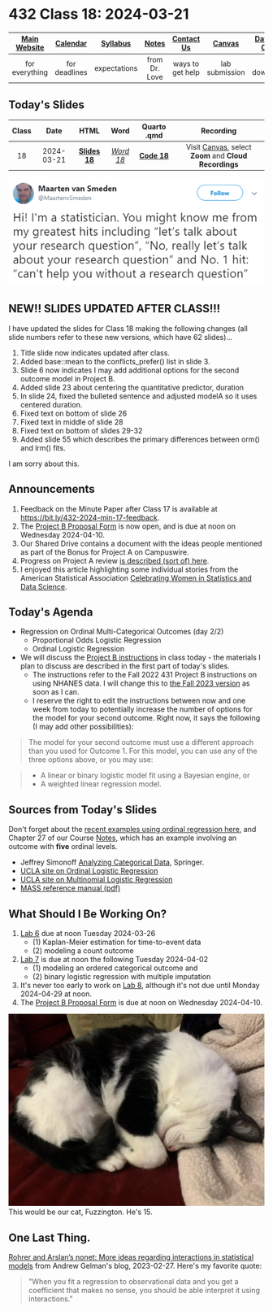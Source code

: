 # 432 Class 18: 2024-03-21

[Main Website](https://thomaselove.github.io/432-2024/) | [Calendar](https://thomaselove.github.io/432-2024/calendar.html) | [Syllabus](https://thomaselove.github.io/432-syllabus-2024/) | [Notes](https://thomaselove.github.io/432-notes/) | [Contact Us](https://thomaselove.github.io/432-2024/contact.html) | [Canvas](https://canvas.case.edu) | [Data and Code](https://github.com/THOMASELOVE/432-data) | [Sources](https://github.com/THOMASELOVE/432-classes-2024/tree/main/sources)
:-----------: | :--------------: | :----------: | :---------: | :-------------: | :-----------: | :------------: |:------:
for everything | for deadlines | expectations | from Dr. Love | ways to get help | lab submission | for downloads | to read

## Today's Slides

Class | Date | HTML | Word | Quarto .qmd | Recording
:---: | :--------: | :------: | :------: | :------: | :-------------:
18 | 2024-03-21 | **[Slides 18](https://thomaselove.github.io/432-slides-2024/slides18.html)** | *[Word 18](https://thomaselove.github.io/432-slides-2024/slides18w.docx)* | **[Code 18](https://github.com/THOMASELOVE/432-slides-2024/blob/main/slides18.qmd)** | Visit [Canvas](https://canvas.case.edu/), select **Zoom** and **Cloud Recordings**

![](figures/rq.png)

## NEW!! SLIDES UPDATED AFTER CLASS!!!

I have updated the slides for Class 18 making the following changes (all slide numbers refer to these new versions, which have 62 slides)...

1. Title slide now indicates updated after class.
2. Added base::mean to the conflicts_prefer() list in slide 3.
3. Slide 6 now indicates I may add additional options for the second outcome model in Project B.
4. Added slide 23 about centering the quantitative predictor, duration
5. In slide 24, fixed the bulleted sentence and adjusted modelA so it uses centered duration.
6. Fixed text on bottom of slide 26
7. Fixed text in middle of slide 28
8. Fixed text on bottom of slides 29-32
9. Added slide 55 which describes the primary differences between orm() and lrm() fits.

I am sorry about this.

## Announcements

1. Feedback on the Minute Paper after Class 17 is available at <https://bit.ly/432-2024-min-17-feedback>.
2. The [Project B Proposal Form](https://bit.ly/432-2024-projectB-proposal-form) is now open, and is due at noon on Wednesday 2024-04-10.
3. Our Shared Drive contains a document with the ideas people mentioned as part of the Bonus for Project A on Campuswire.
4. Progress on Project A review [is described (sort of) here](https://github.com/THOMASELOVE/432-classes-2024/blob/main/projectA/portfolio_review.md).
5. I enjoyed this article highlighting some individual stories from the American Statistical Association [Celebrating Women in Statistics and Data Science](https://magazine.amstat.org/blog/2024/03/01/celebratingwomen/?_zs=3OQUl1&_zl=Q0HU9).

## Today's Agenda

- Regression on Ordinal Multi-Categorical Outcomes (day 2/2)
    - Proportional Odds Logistic Regression
    - Ordinal Logistic Regression
- We will discuss the [Project B instructions](https://thomaselove.github.io/432-2024/projB.html) in class today - the materials I plan to discuss are described in the first part of today's slides.
    - The instructions refer to the Fall 2022 431 Project B instructions on using NHANES data. I will change this to [the Fall 2023 version](https://thomaselove.github.io/431-projectB-2023/data2.html) as soon as I can. 
    - I reserve the right to edit the instructions between now and one week from today to potentially increase the number of options for the model for your second outcome. Right now, it says the following (I may add other possibilities):

> The model for your second outcome must use a different approach than you used for Outcome 1. For this model, you can use any of the three options above, or you may use:

> - A linear or binary logistic model fit using a Bayesian engine, or
> - A weighted linear regression model.

## Sources from Today's Slides

Don't forget about the [recent examples using ordinal regression here](https://github.com/THOMASELOVE/432-sources/blob/main/recent.md#methods-for-regression-on-ordinal-outcomes-notes-chapter-27), and Chapter 27 of our Course [Notes](https://thomaselove.github.io/432-notes/), which has an example involving an outcome with **five** ordinal levels.

- Jeffrey Simonoff [Analyzing Categorical Data](https://pages.stern.nyu.edu/~jsimonof/AnalCatData/), Springer.
- [UCLA site on Ordinal Logistic Regression](http://stats.idre.ucla.edu/r/dae/ordinal-logistic-regression/)
- [UCLA site on Multinomial Logistic Regression](https://stats.oarc.ucla.edu/r/dae/multinomial-logistic-regression/)
- [MASS reference manual (pdf)](https://cran.r-project.org/web/packages/MASS/MASS.pdf)

## What Should I Be Working On?

1. [Lab 6](https://thomaselove.github.io/432-2024/lab6.html) due at noon Tuesday 2024-03-26
    - (1) Kaplan-Meier estimation for time-to-event data
    - (2) modeling a count outcome
2. [Lab 7](https://thomaselove.github.io/432-2024/lab7.html) is due at noon the following Tuesday 2024-04-02
    - (1) modeling an ordered categorical outcome and
    - (2) binary logistic regression with multiple imputation
3. It's never too early to work on [Lab 8](https://thomaselove.github.io/432-2024/lab8.html), although it's not due until Monday 2024-04-29 at noon.
4. The [Project B Proposal Form](https://bit.ly/432-2024-projectB-proposal-form) is due at noon on Wednesday 2024-04-10.

![](figures/fuzz_asleep.jpg) This would be our cat, Fuzzington. He's 15.

## One Last Thing.

[Rohrer and Arslan’s nonet: More ideas regarding interactions in statistical models](https://statmodeling.stat.columbia.edu/2023/02/27/rohrer-and-arslans-nonet-more-ideas-regarding-interactions-in-statistical-models/) from Andrew Gelman's blog, 2023-02-27. Here's my favorite quote:

> "When you fit a regression to observational data and you get a coefficient that makes no sense, you should be able interpret it using interactions."
